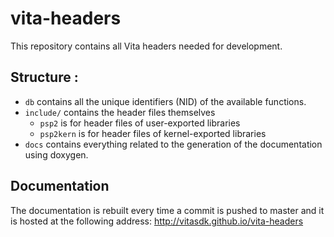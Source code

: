 # vita-headers

This repository contains all Vita headers needed for development.

## Structure :
- `db` contains all the unique identifiers (NID) of the available functions.
- `include/` contains the header files themselves
  - `psp2` is for header files of user-exported libraries
  - `psp2kern` is for header files of kernel-exported libraries
- `docs` contains everything related to the generation of the documentation using doxygen.

## Documentation

The documentation is rebuilt every time a commit is pushed to master and it is hosted at the following address: http://vitasdk.github.io/vita-headers
